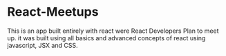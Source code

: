 # React-Meetups
This is an app built entirely with react were React Developers Plan to meet up.
it was built using all basics and advanced concepts of react using javascript, JSX and CSS.
